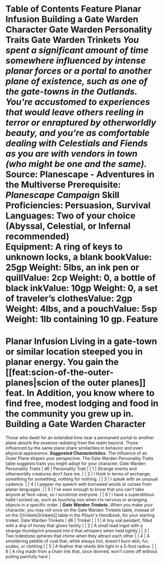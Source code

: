 Table of Contents
Feature
Planar Infusion
Building a Gate Warden Character
Gate Warden Personality Traits
Gate Warden Trinkets
***You spent a significant amount of time somewhere influenced by intense planar forces or a portal to another plane of existence, such as one of the gate-towns in the Outlands. You're accustomed to experiences that would leave others reeling in terror or enraptured by otherworldly beauty, and you're as comfortable dealing with Celestials and Fiends as you are with vendors in town (who might be one and the same).***
Source: Planescape - Adventures in the Multiverse
Prerequisite: *Planescape Campaign*
**Skill Proficiencies:** Persuasion, Survival  
**Languages:** Two of your choice (Abyssal, Celestial, or Infernal recommended)  
**Equipment:** A ring of keys to unknown locks, a blank bookValue: 25gp Weight: 5lbs, an ink pen or quillValue: 2cp Weight: 0, a bottle of black inkValue: 10gp Weight: 0, a set of traveler’s clothesValue: 2gp Weight: 4lbs, and a pouchValue: 5sp Weight: 1lb containing 10 gp.
Feature
=======
Planar Infusion
Living in a gate-town or similar location steeped you in planar energy. You gain the [[feat:scion-of-the-outer-planes|scion of the outer planes]] feat. In Addition, you know where to find free, modest lodging and food in the community you grew up in.
Building a Gate Warden Character
================================
Those who dwell for an extended time near a permanent portal to another plane absorb the essence radiating from the realm beyond. Those influenced by the same plane share similarities in behavior and even physical appearance.
***Suggested Characteristics.*** The influence of an Outer Plane shapes your perspective. The Gate Warden Personality Traits table suggests traits you might adopt for your character.
Gate Warden Personality Traits
| d6 | Personality Trait |
| 1 | Strange events and otherworldly creatures don’t faze me. |
| 2 | I think in terms of exchange; something for something, nothing for nothing. |
| 3 | I speak with an unusual cadence. |
| 4 | I pepper my speech with borrowed words or curses from planar languages. |
| 5 | I’ve seen enough to know that you can’t take anyone at face value, so I scrutinize everyone. |
| 6 | I have a superstitious habit I picked up, such as touching iron when I’m nervous or arranging objects in a specific order. |
***Gate Warden Trinkets.*** When you make your character, you may roll once on the Gate Warden Trinkets table, instead of on the [[trinkets|trinkets]] table in the *Player's Handbook*, for your starting trinket.
Gate Warden Trinkets
| d6 | Trinket |
| 1 | A tiny vial pendant, filled with a drip of honey that glows faintly |
| 2 | A small lead ingot with a strange thumbprint pressed into it that whispers when held tightly |
| 3 | Two lodestone spheres that chime when they attract each other |
| 4 | A smoldering pebble of coal that, while always hot, doesn’t burn skin, fur, scales, or clothing |
| 5 | A feather that sheds dim light in a 5-foot radius. |
| 6 | A ring made from a chain link that, once donned, won’t come off without pulling painfully hard |